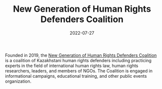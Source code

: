﻿---
title: "New Generation of Human Rights Defenders Coalition"
linkTitle: "New Generation of Human Rights Defenders Coalition"
date: 2022-07-27
countries: ["Kazakhstan"]
category: ["Local NGO"]
tags: ["general NGO", "human rights", "education"]
date_start: [2019]
date_end: []
data_type: ["qualitative", "news", "discourse"] 
language: ["Russian"]
description: 
  New Generation of Human Rights Defenders is a coalition of Kazakhstani human rights defenders including practicing experts in the field of international human rights law, human rights researchers, leaders, and members of NGOs.
---

Founded in 2019, the [New Generation of Human Rights Defenders Coalition](https://nghrdc.kz/) is a coalition of Kazakhstani human rights defenders including practicing experts in the field of international human rights law, human rights researchers, leaders, and members of NGOs. The Coalition is engaged in informational campaigns, educational training, and other public events organization. 
